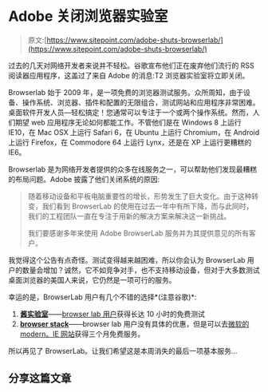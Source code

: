 # Adobe 关闭浏览器实验室

> 原文:[https://www.sitepoint.com/adobe-shuts-browserlab/](https://www.sitepoint.com/adobe-shuts-browserlab/)

过去的几天对网络开发者来说并不轻松。谷歌宣布他们正在废弃他们流行的 RSS 阅读器应用程序，这盖过了来自 Adobe 的消息:T2 浏览器实验室将立即关闭。

Browserlab 始于 2009 年，是一项免费的浏览器测试服务。众所周知，由于设备、操作系统、浏览器、插件和配置的无限组合，测试网站和应用程序非常困难。桌面软件开发人员—轻松搞定！您通常可以专注于一个或两个操作系统。然而，人们期望 web 应用程序无论如何都能工作。不管他们是在 Windows 8 上运行 IE10，在 Mac OSX 上运行 Safari 6，在 Ubuntu 上运行 Chromium，在 Android 上运行 Firefox，在 Commodore 64 上运行 Lynx，还是在 XP 上运行更糟糕的 IE6。

Browserlab 是为网络开发者提供的众多在线服务之一，可以帮助他们发现最糟糕的布局问题。Adobe 披露了他们关闭系统的原因:

> 随着移动设备和平板电脑重要性的增长，形势发生了巨大变化。由于这种转变，我们看到 BrowserLab 的使用在过去一年中有所下降，而与此同时，我们的工程团队一直在专注于用新的解决方案来解决这一新挑战。
> 
> 我们要感谢多年来使用 Adobe BrowserLab 服务并为其提供意见的所有客户。

我觉得这个公告有点奇怪。测试变得越来越困难，所以你会认为 BrowserLab 用户的数量会增加？诚然，它不如竞争对手，也不支持移动设备，但对于大多数测试桌面浏览器的美国人来说，它仍然是一项可行的服务。

幸运的是，BrowserLab 用户有几个不错的选择*(注意谷歌)*:

1.  [**酱实验室**](https://saucelabs.com/)——[browser lab 用户](http://sauceio.com/index.php/2013/03/sauce-labs-welcomes-adobe-browserlab-customers/)获得长达 10 小时的免费测试
2.  [**browser stack**](http://www.browserstack.com/)——browser lab 用户没有具体的优惠，但是可以去[微软的 modern。IE 网站](https://www.sitepoint.com/modern-ie-browser-testing/)获得三个月免费服务。

所以再见了 BrowserLab。让我们希望这是本周消失的最后一项基本服务…

## 分享这篇文章